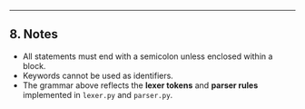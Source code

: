 
---

## 8. Notes
- All statements must end with a semicolon unless enclosed within a block.
- Keywords cannot be used as identifiers.
- The grammar above reflects the **lexer tokens** and **parser rules** implemented in `lexer.py` and `parser.py`.
